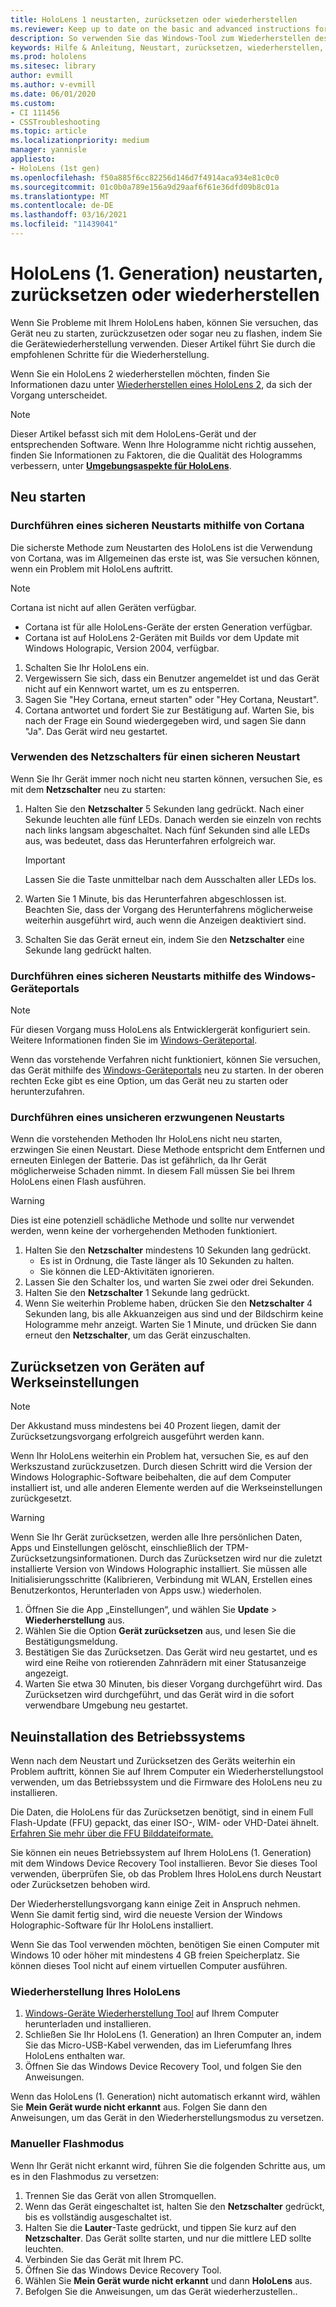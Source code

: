 ```yaml
---
title: HoloLens 1 neustarten, zurücksetzen oder wiederherstellen
ms.reviewer: Keep up to date on the basic and advanced instructions for rebooting or resetting your HoloLens mixed reality device.
description: So verwenden Sie das Windows-Tool zum Wiederherstellen des Geräts, um ein Bild durch Flash zu HoloLens 1st Gen auszuführen.
keywords: Hilfe & Anleitung, Neustart, zurücksetzen, wiederherstellen, Kaltstart, Warmstart, Energiezyklus, HoloLens, Herunterfahren, wdrt, Windows Device Recovery Tool
ms.prod: hololens
ms.sitesec: library
author: evmill
ms.author: v-evmill
ms.date: 06/01/2020
ms.custom:
- CI 111456
- CSSTroubleshooting
ms.topic: article
ms.localizationpriority: medium
manager: yannisle
appliesto:
- HoloLens (1st gen)
ms.openlocfilehash: f50a885f6cc82256d146d7f4914aca934e81c0c0
ms.sourcegitcommit: 01c0b0a789e156a9d29aaf6f61e36dfd09b8c01a
ms.translationtype: MT
ms.contentlocale: de-DE
ms.lasthandoff: 03/16/2021
ms.locfileid: "11439041"
---
```

# <a name="restart-reset-or-recover-hololens-1st-gen"></a>HoloLens (1. Generation) neustarten, zurücksetzen oder wiederherstellen

Wenn Sie Probleme mit Ihrem HoloLens haben, können Sie versuchen, das Gerät neu zu starten, zurückzusetzen oder sogar neu zu flashen, indem Sie die Gerätewiederherstellung verwenden. Dieser Artikel führt Sie durch die empfohlenen Schritte für die Wiederherstellung.

Wenn Sie ein HoloLens 2 wiederherstellen möchten, finden Sie Informationen dazu unter [Wiederherstellen eines HoloLens 2](https://docs.microsoft.com/hololens/hololens-recovery), da sich der Vorgang unterscheidet.

> [!NOTE]
> Dieser Artikel befasst sich mit dem HoloLens-Gerät und der entsprechenden Software. Wenn Ihre Hologramme nicht richtig aussehen, finden Sie Informationen zu Faktoren, die die Qualität des Hologramms verbessern, unter **[Umgebungsaspekte für HoloLens](hololens-environment-considerations.md)**.

## <a name="restart"></a>Neu starten

### <a name="do-a-safe-restart-by-using-cortana"></a>Durchführen eines sicheren Neustarts mithilfe von Cortana

Die sicherste Methode zum Neustarten des HoloLens ist die Verwendung von Cortana, was im Allgemeinen das erste ist, was Sie versuchen können, wenn ein Problem mit HoloLens auftritt.

> [!NOTE] 
> Cortana ist nicht auf allen Geräten verfügbar.
> - Cortana ist für alle HoloLens-Geräte der ersten Generation verfügbar. 
> - Cortana ist auf HoloLens 2-Geräten mit Builds vor dem Update mit Windows Holograpic, Version 2004, verfügbar.

1. Schalten Sie Ihr HoloLens ein.
1. Vergewissern Sie sich, dass ein Benutzer angemeldet ist und das Gerät nicht auf ein Kennwort wartet, um es zu entsperren.
2. Sagen Sie "Hey Cortana, erneut starten" oder "Hey Cortana, Neustart".
3. Cortana antwortet und fordert Sie zur Bestätigung auf. Warten Sie, bis nach der Frage ein Sound wiedergegeben wird, und sagen Sie dann "Ja". Das Gerät wird neu gestartet.

### <a name="use-the-power-button-to-do-a-safe-restart"></a>Verwenden des Netzschalters für einen sicheren Neustart

Wenn Sie Ihr Gerät immer noch nicht neu starten können, versuchen Sie, es mit dem **Netzschalter** neu zu starten:

1. Halten Sie den **Netzschalter** 5 Sekunden lang gedrückt. Nach einer Sekunde leuchten alle fünf LEDs. Danach werden sie einzeln von rechts nach links langsam abgeschaltet. Nach fünf Sekunden sind alle LEDs aus, was bedeutet, dass das Herunterfahren erfolgreich war.
      
   > [!IMPORTANT]
   > Lassen Sie die Taste unmittelbar nach dem Ausschalten aller LEDs los.
1. Warten Sie 1 Minute, bis das Herunterfahren abgeschlossen ist. Beachten Sie, dass der Vorgang des Herunterfahrens möglicherweise weiterhin ausgeführt wird, auch wenn die Anzeigen deaktiviert sind.
2. Schalten Sie das Gerät erneut ein, indem Sie den **Netzschalter** eine Sekunde lang gedrückt halten.

### <a name="do-a-safe-restart-by-using-windows-device-portal"></a>Durchführen eines sicheren Neustarts mithilfe des Windows-Geräteportals

> [!NOTE]
> Für diesen Vorgang muss HoloLens als Entwicklergerät konfiguriert sein. Weitere Informationen finden Sie im [Windows-Geräteportal](https://docs.microsoft.com/windows/mixed-reality/using-the-windows-device-portal).

Wenn das vorstehende Verfahren nicht funktioniert, können Sie versuchen, das Gerät mithilfe des [Windows-Geräteportals](https://docs.microsoft.com/windows/mixed-reality/using-the-windows-device-portal) neu zu starten. In der oberen rechten Ecke gibt es eine Option, um das Gerät neu zu starten oder herunterzufahren.

### <a name="do-an-unsafe-forced-restart"></a>Durchführen eines unsicheren erzwungenen Neustarts

Wenn die vorstehenden Methoden Ihr HoloLens nicht neu starten, erzwingen Sie einen Neustart. Diese Methode entspricht dem Entfernen und erneuten Einlegen der Batterie. Das ist gefährlich, da Ihr Gerät möglicherweise Schaden nimmt. In diesem Fall müssen Sie bei Ihrem HoloLens einen Flash ausführen.  

> [!WARNING]
> Dies ist eine potenziell schädliche Methode und sollte nur verwendet werden, wenn keine der vorhergehenden Methoden funktioniert.

1. Halten Sie den **Netzschalter** mindestens 10 Sekunden lang gedrückt.
   - Es ist in Ordnung, die Taste länger als 10 Sekunden zu halten.
   - Sie können die LED-Aktivitäten ignorieren.
1. Lassen Sie den Schalter los, und warten Sie zwei oder drei Sekunden.
1. Halten Sie den **Netzschalter** 1 Sekunde lang gedrückt.
1. Wenn Sie weiterhin Probleme haben, drücken Sie den **Netzschalter** 4 Sekunden lang, bis alle Akkuanzeigen aus sind und der Bildschirm keine Hologramme mehr anzeigt. Warten Sie 1 Minute, und drücken Sie dann erneut den **Netzschalter**, um das Gerät einzuschalten.

## <a name="reset-to-factory-settings"></a>Zurücksetzen von Geräten auf Werkseinstellungen

> [!NOTE]
> Der Akkustand muss mindestens bei 40 Prozent liegen, damit der Zurücksetzungsvorgang erfolgreich ausgeführt werden kann. 

Wenn Ihr HoloLens weiterhin ein Problem hat, versuchen Sie, es auf den Werkszustand zurückzusetzen. Durch diesen Schritt wird die Version der Windows Holographic-Software beibehalten, die auf dem Computer installiert ist, und alle anderen Elemente werden auf die Werkseinstellungen zurückgesetzt.

>[!WARNING]
> Wenn Sie Ihr Gerät zurücksetzen, werden alle Ihre persönlichen Daten, Apps und Einstellungen gelöscht, einschließlich der TPM-Zurücksetzungsinformationen. Durch das Zurücksetzen wird nur die zuletzt installierte Version von Windows Holographic installiert. Sie müssen alle Initialisierungsschritte (Kalibrieren, Verbindung mit WLAN, Erstellen eines Benutzerkontos, Herunterladen von Apps usw.) wiederholen.

1. Öffnen Sie die App „Einstellungen“, und wählen Sie **Update** > **Wiederherstellung** aus.
1. Wählen Sie die Option **Gerät zurücksetzen** aus, und lesen Sie die Bestätigungsmeldung.
1. Bestätigen Sie das Zurücksetzen. Das Gerät wird neu gestartet, und es wird eine Reihe von rotierenden Zahnrädern mit einer Statusanzeige angezeigt.
1. Warten Sie etwa 30 Minuten, bis dieser Vorgang durchgeführt wird. Das Zurücksetzen wird durchgeführt, und das Gerät wird in die sofort verwendbare Umgebung neu gestartet.

## <a name="reinstall-the-operating-system"></a>Neuinstallation des Betriebssystems

Wenn nach dem Neustart und Zurücksetzen des Geräts weiterhin ein Problem auftritt, können Sie auf Ihrem Computer ein Wiederherstellungstool verwenden, um das Betriebssystem und die Firmware des HoloLens neu zu installieren.  

Die Daten, die HoloLens für das Zurücksetzen benötigt, sind in einem Full Flash-Update (FFU) gepackt, das einer ISO-, WIM- oder VHD-Datei ähnelt. [Erfahren Sie mehr über die FFU Bilddateiformate.](https://docs.microsoft.com/windows-hardware/manufacture/desktop/wim-vs-ffu-image-file-formats)

Sie können ein neues Betriebssystem auf Ihrem HoloLens (1. Generation) mit dem Windows Device Recovery Tool installieren. Bevor Sie dieses Tool verwenden, überprüfen Sie, ob das Problem Ihres HoloLens durch Neustart oder Zurücksetzen behoben wird.

Der Wiederherstellungsvorgang kann einige Zeit in Anspruch nehmen. Wenn Sie damit fertig sind, wird die neueste Version der Windows Holographic-Software für Ihr HoloLens installiert.

Wenn Sie das Tool verwenden möchten, benötigen Sie einen Computer mit Windows 10 oder höher mit mindestens 4 GB freien Speicherplatz. Sie können dieses Tool nicht auf einem virtuellen Computer ausführen.

### <a name="recover-your-hololens"></a>Wiederherstellung Ihres HoloLens

1. [Windows-Geräte Wiederherstellung Tool](https://support.microsoft.com/help/12379/windows-10-mobile-device-recovery-tool-faq) auf Ihrem Computer herunterladen und installieren.
1. Schließen Sie Ihr HoloLens (1. Generation) an Ihren Computer an, indem Sie das Micro-USB-Kabel verwenden, das im Lieferumfang Ihres HoloLens enthalten war.
1. Öffnen Sie das Windows Device Recovery Tool, und folgen Sie den Anweisungen.

Wenn das HoloLens (1. Generation) nicht automatisch erkannt wird, wählen Sie **Mein Gerät wurde nicht erkannt** aus. Folgen Sie dann den Anweisungen, um das Gerät in den Wiederherstellungsmodus zu versetzen.

### <a name="manual-flashing-mode"></a>Manueller Flashmodus

Wenn Ihr Gerät nicht erkannt wird, führen Sie die folgenden Schritte aus, um es in den Flashmodus zu versetzen:

1. Trennen Sie das Gerät von allen Stromquellen.
1. Wenn das Gerät eingeschaltet ist, halten Sie den **Netzschalter** gedrückt, bis es vollständig ausgeschaltet ist.
2. Halten Sie die **Lauter**-Taste gedrückt, und tippen Sie kurz auf den **Netzschalter**. Das Gerät sollte starten, und nur die mittlere LED sollte leuchten.
3. Verbinden Sie das Gerät mit Ihrem PC.
4. Öffnen Sie das Windows Device Recovery Tool.
5. Wählen Sie **Mein Gerät wurde nicht erkannt** und dann **HoloLens** aus. 
6. Befolgen Sie die Anweisungen, um das Gerät wiederherzustellen..
